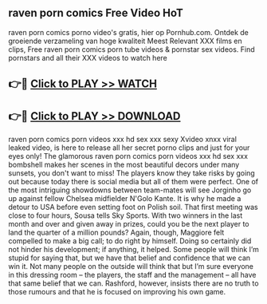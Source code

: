 ## raven porn comics Free Video HoT 

raven porn comics porno video's gratis, hier op Pornhub.com. Ontdek de groeiende verzameling van hoge kwaliteit Meest Relevant XXX films en clips,
Free raven porn comics porn tube videos & pornstar sex videos. Find pornstars and all their XXX videos to watch here


## 👉🔴 [Click to PLAY >> WATCH](http://us.freeplayer.one?title=raven_porn_comics&ref=16D)

## 👉🔴 [Click to PLAY >> DOWNLOAD](http://us.freeplayer.one?title=raven_porn_comics&ref=16D)


raven porn comics porn videos xxx hd sex xxx sexy Xvideo xnxx viral leaked video, is here to release all her secret porno clips and just for your eyes only! The glamorous raven porn comics porn videos xxx hd sex xxx bombshell makes her scenes in the most beautiful decors under many sunsets, you don't want to miss! The players know they take risks by going out because today there is social media but all of them were perfect. One of the most intriguing showdowns between team-mates will see Jorginho go up against fellow Chelsea midfielder N'Golo Kante. It is why he made a detour to USA before even setting foot on Polish soil. That first meeting was close to four hours, Sousa tells Sky Sports. With two winners in the last month and over and given away in prizes, could you be the next player to land the quarter of a million pounds? Again, though, Maggiore felt compelled to make a big call; to do right by himself. Doing so certainly did not hinder his development; if anything, it helped. Some people will think I’m stupid for saying that, but we have that belief and confidence that we can win it. Not many people on the outside will think that but I’m sure everyone in this dressing room – the players, the staff and the management – all have that same belief that we can. Rashford, however, insists there are no truth to those rumours and that he is focused on improving his own game.
